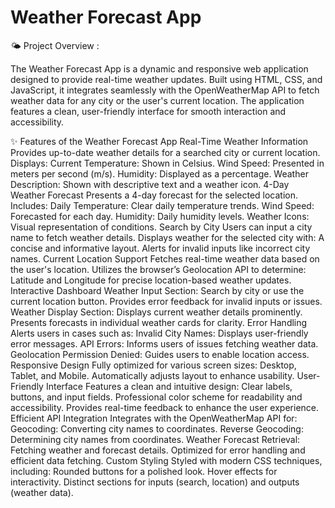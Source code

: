 # Weather Forecast App

🌤 Project Overview :

The Weather Forecast App is a dynamic and responsive web application designed to provide real-time weather updates. Built using HTML, CSS, and JavaScript, it integrates seamlessly with the OpenWeatherMap API to fetch weather data for any city or the user's current location. The application features a clean, user-friendly interface for smooth interaction and accessibility.

✨ Features of the Weather Forecast App
Real-Time Weather Information
Provides up-to-date weather details for a searched city or current location.
Displays:
Current Temperature: Shown in Celsius.
Wind Speed: Presented in meters per second (m/s).
Humidity: Displayed as a percentage.
Weather Description: Shown with descriptive text and a weather icon.
4-Day Weather Forecast
Presents a 4-day forecast for the selected location.
Includes:
Daily Temperature: Clear daily temperature trends.
Wind Speed: Forecasted for each day.
Humidity: Daily humidity levels.
Weather Icons: Visual representation of conditions.
Search by City
Users can input a city name to fetch weather details.
Displays weather for the selected city with:
A concise and informative layout.
Alerts for invalid inputs like incorrect city names.
Current Location Support
Fetches real-time weather data based on the user's location.
Utilizes the browser’s Geolocation API to determine:
Latitude and Longitude for precise location-based weather updates.
Interactive Dashboard
Weather Input Section:
Search by city or use the current location button.
Provides error feedback for invalid inputs or issues.
Weather Display Section:
Displays current weather details prominently.
Presents forecasts in individual weather cards for clarity.
Error Handling
Alerts users in cases such as:
Invalid City Names: Displays user-friendly error messages.
API Errors: Informs users of issues fetching weather data.
Geolocation Permission Denied: Guides users to enable location access.
Responsive Design
Fully optimized for various screen sizes:
Desktop, Tablet, and Mobile.
Automatically adjusts layout to enhance usability.
User-Friendly Interface
Features a clean and intuitive design:
Clear labels, buttons, and input fields.
Professional color scheme for readability and accessibility.
Provides real-time feedback to enhance the user experience.
Efficient API Integration
Integrates with the OpenWeatherMap API for:
Geocoding: Converting city names to coordinates.
Reverse Geocoding: Determining city names from coordinates.
Weather Forecast Retrieval: Fetching weather and forecast details.
Optimized for error handling and efficient data fetching.
Custom Styling
Styled with modern CSS techniques, including:
Rounded buttons for a polished look.
Hover effects for interactivity.
Distinct sections for inputs (search, location) and outputs (weather data).
